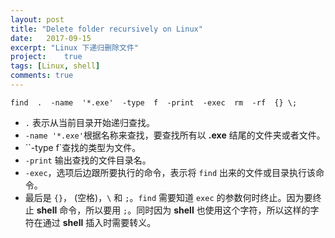 ```yaml
---
layout: post
title: "Delete folder recursively on Linux"
date:   2017-09-15
excerpt: "Linux 下递归删除文件"
project:    true
tags: [Linux, shell]
comments: true
---
```


```shell
find  .  -name  '*.exe'  -type  f  -print  -exec  rm  -rf  {} \;
```

* `.` 表示从当前目录开始递归查找。
* `-name '*.exe'`根据名称来查找，要查找所有以 **.exe** 结尾的文件夹或者文件。
* ``-type f`查找的类型为文件。
* `-print` 输出查找的文件目录名。
* `-exec`，选项后边跟所要执行的命令，表示将 `find` 出来的文件或目录执行该命令。
* 最后是 `{}`， (空格)，`\` 和 `;`。`find` 需要知道 `exec` 的参数何时终止。因为要终止 **shell** 命令，所以要用 `;`。同时因为 **shell** 也使用这个字符，所以这样的字符在通过 **shell** 插入时需要转义。

